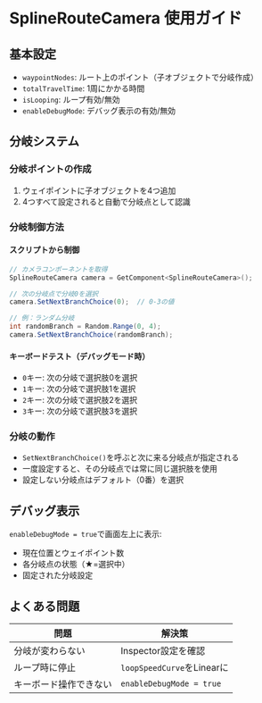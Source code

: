 # SplineRouteCamera 使用ガイド

## 基本設定

- `waypointNodes`: ルート上のポイント（子オブジェクトで分岐作成）
- `totalTravelTime`: 1周にかかる時間
- `isLooping`: ループ有効/無効
- `enableDebugMode`: デバッグ表示の有効/無効

## 分岐システム

### 分岐ポイントの作成
1. ウェイポイントに子オブジェクトを4つ追加
2. 4つすべて設定されると自動で分岐点として認識

### 分岐制御方法

#### スクリプトから制御
```csharp
// カメラコンポーネントを取得
SplineRouteCamera camera = GetComponent<SplineRouteCamera>();

// 次の分岐点で分岐0を選択
camera.SetNextBranchChoice(0);  // 0-3の値

// 例：ランダム分岐
int randomBranch = Random.Range(0, 4);
camera.SetNextBranchChoice(randomBranch);
```

#### キーボードテスト（デバッグモード時）
- `0`キー: 次の分岐で選択肢0を選択
- `1`キー: 次の分岐で選択肢1を選択  
- `2`キー: 次の分岐で選択肢2を選択
- `3`キー: 次の分岐で選択肢3を選択

### 分岐の動作
- `SetNextBranchChoice()`を呼ぶと次に来る分岐点が指定される
- 一度設定すると、その分岐点では常に同じ選択肢を使用
- 設定しない分岐点はデフォルト（0番）を選択

## デバッグ表示

`enableDebugMode = true`で画面左上に表示:
- 現在位置とウェイポイント数
- 各分岐点の状態（★=選択中）
- 固定された分岐設定

## よくある問題

| 問題 | 解決策 |
|------|--------|
| 分岐が変わらない | Inspector設定を確認 |
| ループ時に停止 | `loopSpeedCurve`をLinearに |
| キーボード操作できない | `enableDebugMode = true` |